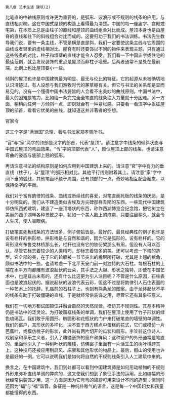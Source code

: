     第八章 艺术生活 建筑(2) 

   比笔直的中轴线原则或许更为重要的，是弧形、波浪形或不规则的线条的应用，与直线相对映。这在中国式屋顶的构造上看得最为清楚。中国的每一座庙字、宫殿或宅第，在本质上总是由柱子的直线和屋顶的曲线组合对比而成。屋顶本身也是由屋脊的直线和往下的斜线组合对比而成的。这要归功于我们的书法训练。书法先生教导我们说，要有一条主线，不管是横是直是斜，我们一定要使这条主线与它周围的曲线或者轻柔的虚线相对比。屋脊有时还要饰以不同的物件来表现主题。只有通过这些线条的对比，柱子和墙壁的直线才能令人忍受。我们看一下中国庙字或住宅的最佳范例，就会发现装饰的重点是屋顶而非柱子墙壁。后两者通常不是处在最前端，比例上也比屋顶要小一些。

   倾斜的屋顶也许是中国建筑最为明显、最无与伦比的特征。它的起源从未被确切地认识清楚过。有人设想与我们游牧时代的茅草棚有关。但它与书法的关系却是显而易见的。没有一个懂得中国书法要旨的人会看不出美妙的曲线原则。中国书法中，最大的困难是笔力，比如给一条完完全全笔直的线条注入力量就十分困难。另一方面，稍稍向任何一方倾斜一点，即刻就会有一种紧张感。只要看一看汉字中象征屋顶的部首，看看它优美的曲线，就知道这并非著者的空想。

   官家令

   这三个字是“满洲国”总理、著名书法家郑孝胥所书。

   “官”与“家”两字的顶部是汉字的部首，代表“屋顶”。请注意字中线条的倾斜状态与中国式屋顶的弯曲效果。“令”字的顶部代表“人”，颇似屋顶上部的线条。也请注意弯曲的姿态与底部上翘的弧形。

   再请注意书法的结构原则是如何应用到中国建筑上来的。请注意“官”字中有力的垂直线（柱子），与“屋顶”的弧形相对比。其他平行线则附着其上。请注意“家”字中间下垂的弧线，其他笔画环绕于周围，还有顶部的一点，奇妙地相互配合起来，以保持全字的平衡。

   我们对于富有韵律的线条、曲线或断续线的喜爱，对笔直而死板的线条的厌恶，是十分明显的。我们从不建造类似古埃及方尖碑那样丑陋的东西。一些现代中国建筑师仿照西式建筑，建造了一座顶塔状的东西，称作西湖博览会纪念馆，把它树立在美丽的西子湖畔各种景致之中，犹如一个美人脸上的疮疤，只要注目稍久，就会令人生厌，使人害眼病。

   打破笔直死板线条的方法很多，例子俯拾皆是。最好的、最具经典性的例子也许是设有栏杆的拱形桥。拱形桥是与自然和谐的，因为它是弧形的，设有栏杆的。它的弯形没有布鲁克林桥那么长，栏杆也没有它的铁衍架那么有用，但没有人可以否认，尽管它标志着较少的人类精巧，却标志着较多的美。还可以考虑一下塔的造型。它全部的美，在于它的轮廓被一节节突出的檐层所打破，尤其是上翘的棺角，颇似书法中的一捺。也请考虑一下北平天安门前一对独特的大石柱。每根石柱的上端在水平方向都雕有波浪起伏的云朵，其手法之大胆、形状之独特，即使在中国艺术中，也是亘古未有的，还有什么比这更为引人注目呢？不管是什么原因，石柱表面也是波浪起伏的。据说起伏的波浪代表云彩，但这不过是将韵律引人石住表面的一种艺术上的托辞。孔庙前的石柱子上，也刻有两条龙的图案。由于龙体起伏不平的线条有助于打破僵硬的直线，于是就经常供装饰之用，尽管它还有其象征意义。

   我们在一切地方都试图抓住并融合自然的天然规律，模仿其不规则性。其基本精神仍是书法中的泛灵论。为打破窗框线条的单调，我们在屋顶上使用了竹子形状的绿色琉璃瓦。我们敢于用圆形、椭圆形和花瓶状的门户来打破笔直的墙壁的单调性。我们的窗户，其形状的多样化，决不亚于西方糕点中蛋糕的花式，它们或模仿一片芭蕉叶，或模仿桃子的形状，此外尚有两片切开的瓜状和扇形。李笠翁这位诗人、戏剧家和享乐主义者，引入了雕镂嵌饰的窗户和屏风：这种窗户的外形通常是笔直的，里面他引入了一种树叶状的雕楼，仿佛窗子里面有一片活生生的树叶横跨其上。这种技巧还被应用到屏风、床架和其他形状的物品上。最后，假山的使用也许是最好的一例，它可以说明我们是如何将自然的不规则线条引入人工建筑中来的。

   换言之，在中国建筑中，我们到处都可以看到中国建筑师是如何用动植物的不规则外形来弥补直线单调的弊病的，这又使我们想到了象征手法的运用。比如编幅的形状经常供装饰之用，这一方面是因为它弯弯的翅膀可用来设计不同的造型；但同时还因为“蝠”与“福”谐音。象征是一种纯朴稚气的语言，这是每一个中国妇女和孩童都能懂得的东西。

